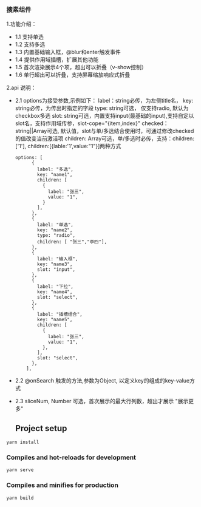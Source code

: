 ### 搜素组件
1.功能介绍：
+ 1.1 支持单选
+ 1.2 支持多选
+ 1.3 内置基础输入框，@blur和enter触发事件
+ 1.4 提供作用域插槽，扩展其他功能
+ 1.5 首次渲染展示4个项，超出可以折叠（v-show控制）
+ 1.6 单行超出可以折叠，支持屏幕缩放响应式折叠

2.api 说明：
+ 2.1 options为接受参数,示例如下：
    label：string必传，为左侧title名，
    key: string必传，为传出时指定的字段
    type: string可选， 仅支持radio, 默认为checkbox多选
    slot: string可选，内置支持input(最基础的input),支持自定以slot名，支持作用域传参，slot-cope="{item,index}"
    checked：string||Array可选, 默认值，slot与单/多选结合使用时，可通过修改checked的值改变当前激活项
    children: Array可选，单/多选时必传，支持：children:['1'], children:[{lable:'1',value:"1"}]两种方式
  ```
  options: [
        {
          label: "多选",
          key: "name1",
          children: [
            {
              label: "张三",
              value: "1",
            }
          ],
        },
        {
          label: "单选",
          key: "name2",
          type: "radio",
          children: [ "张三","李四"],
        },
        {
          label: "输入框",
          key: "name3",
          slot: "input",
        },
        {
          label: "下拉",
          key: "name4",
          slot: "select",
        },
        {
          label: "插槽组合",
          key: "name5",
          children: [
            {
              label: "张三",
              value: "1",
            },
          ],
          slot: "select",
        },
      ],
  ```
  
+ 2.2 @onSearch 触发的方法,参数为Object, 以定义key的组成的key-value方式

+ 2.3 sliceNum, Number 可选，首次展示的最大行列数，超出才展示 "展示更多"
  
  ## Project setup
```
yarn install
```

### Compiles and hot-reloads for development
```
yarn serve
```

### Compiles and minifies for production
```
yarn build
```
